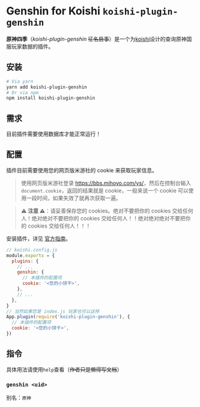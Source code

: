 # Genshin for Koishi  `koishi-plugin-genshin`

**原神四季**（_koishi-plugin-genshin_ ~~征名启事~~）是一个为[koishi](https://github.com/koishijs/koishi)设计的查询原神国服玩家数据的插件。

## 安装

```bash
# Via yarn
yarn add koishi-plugin-genshin
# Or via npm
npm install koishi-plugin-genshin
```

## 需求

目前插件需要使用数据库才能正常运行！

## 配置

插件目前需要使用您的网页版米游社的 cookie 来获取玩家信息。

> 使用网页版米游社登录 <https://bbs.mihoyo.com/ys/>，然后在控制台输入 `document.cookie`，返回的结果就是 cookie，一般来说一个 cookie 可以使用一段时间，如果失效了就再次获取一遍。

> **⚠️ 注意 ⚠️**：请妥善保存您的 cookies。绝对不要把你的 cookies 交给任何人！绝对绝对不要把你的 cookies 交给任何人！！绝对绝对绝对不要把你的 cookies 交给任何人！！！

安装插件，详见 [官方指南](https://koishi.js.org/guide/context.html)。

```js
// koishi.config.js
module.exports = {
  plugins: {
    // ...
    genshin: {
      // 本插件的配置项
      cookie: '<您的小饼干>',
    },
    // ...
  },
}
// 当然如果您是 index.js 玩家也可以这样
App.plugin(require('koishi-plugin-genshin'), {
  // 本插件的配置项
  cookie: '<您的小饼干>',
})
```

## 指令

具体用法请使用`help`查看（~~作者只是懒得写文档~~）

### `genshin <uid>`

别名：`原神`
